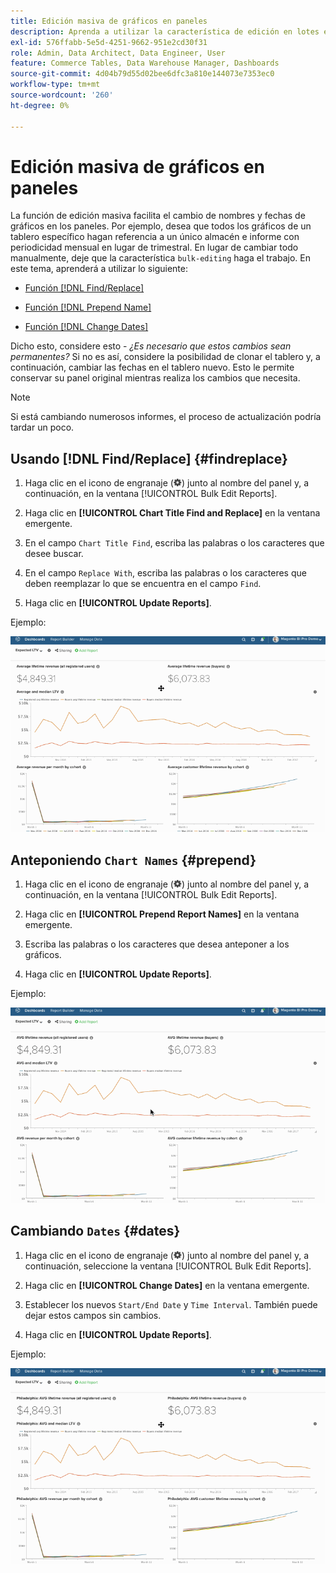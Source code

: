 ```yaml
---
title: Edición masiva de gráficos en paneles
description: Aprenda a utilizar la característica de edición en lotes en  [!DNL Commerce Intelligence].
exl-id: 576ffabb-5e5d-4251-9662-951e2cd30f31
role: Admin, Data Architect, Data Engineer, User
feature: Commerce Tables, Data Warehouse Manager, Dashboards
source-git-commit: 4d04b79d55d02bee6dfc3a810e144073e7353ec0
workflow-type: tm+mt
source-wordcount: '260'
ht-degree: 0%

---
```


# Edición masiva de gráficos en paneles

La función de edición masiva facilita el cambio de nombres y fechas de gráficos en los paneles. Por ejemplo, desea que todos los gráficos de un tablero específico hagan referencia a un único almacén e informe con periodicidad mensual en lugar de trimestral. En lugar de cambiar todo manualmente, deje que la característica `bulk-editing` haga el trabajo. En este tema, aprenderá a utilizar lo siguiente:

* [Función  [!DNL Find/Replace] ](#findreplace)

* [Función  [!DNL Prepend Name] ](#prepend)

* [Función  [!DNL Change Dates] ](#dates)

Dicho esto, considere esto - *¿Es necesario que estos cambios sean permanentes?* Si no es así, considere la posibilidad de clonar el tablero y, a continuación, cambiar las fechas en el tablero nuevo. Esto le permite conservar su panel original mientras realiza los cambios que necesita.

>[!NOTE]
>
>Si está cambiando numerosos informes, el proceso de actualización podría tardar un poco.

## Usando [!DNL Find/Replace] {#findreplace}

1. Haga clic en el icono de engranaje (![Icono de engranaje](../../assets/gear-icon.png)) junto al nombre del panel y, a continuación, en la ventana [!UICONTROL Bulk Edit Reports].

1. Haga clic en **[!UICONTROL Chart Title Find and Replace]** en la ventana emergente.

1. En el campo `Chart Title Find`, escriba las palabras o los caracteres que desee buscar.

1. En el campo `Replace With`, escriba las palabras o los caracteres que deben reemplazar lo que se encuentra en el campo `Find`.

1. Haga clic en **[!UICONTROL Update Reports]**.

Ejemplo:

![edición en lotes](../../assets/bulk_edit.gif)

## Anteponiendo `Chart Names` {#prepend}

1. Haga clic en el icono de engranaje (![Icono de engranaje](../../assets/gear-icon.png)) junto al nombre del panel y, a continuación, en la ventana [!UICONTROL Bulk Edit Reports].

1. Haga clic en **[!UICONTROL Prepend Report Names]** en la ventana emergente.

1. Escriba las palabras o los caracteres que desea anteponer a los gráficos.

1. Haga clic en **[!UICONTROL Update Reports]**.

Ejemplo:

![anteponer](../../assets/prepend.gif)

## Cambiando `Dates` {#dates}

1. Haga clic en el icono de engranaje (![Icono de engranaje](../../assets/gear-icon.png)) junto al nombre del panel y, a continuación, seleccione la ventana [!UICONTROL Bulk Edit Reports].

1. Haga clic en **[!UICONTROL Change Dates]** en la ventana emergente.

1. Establecer los nuevos `Start/End Date` y `Time Interval`. También puede dejar estos campos sin cambios.

1. Haga clic en **[!UICONTROL Update Reports]**.

Ejemplo:

![cambiando fechas](../../assets/dates.gif)
